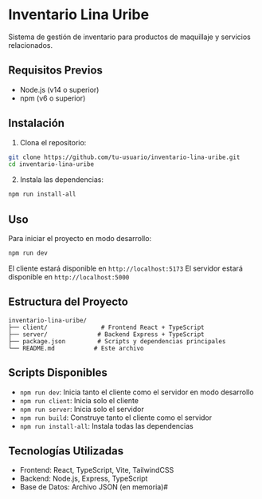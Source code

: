 # Inventario Lina Uribe

Sistema de gestión de inventario para productos de maquillaje y servicios relacionados.

## Requisitos Previos

- Node.js (v14 o superior)
- npm (v6 o superior)

## Instalación

1. Clona el repositorio:
```bash
git clone https://github.com/tu-usuario/inventario-lina-uribe.git
cd inventario-lina-uribe
```

2. Instala las dependencias:
```bash
npm run install-all
```

## Uso

Para iniciar el proyecto en modo desarrollo:
```bash
npm run dev
```

El cliente estará disponible en `http://localhost:5173`
El servidor estará disponible en `http://localhost:5000`

## Estructura del Proyecto

```
inventario-lina-uribe/
├── client/               # Frontend React + TypeScript
├── server/              # Backend Express + TypeScript
├── package.json         # Scripts y dependencias principales
└── README.md           # Este archivo
```

## Scripts Disponibles

- `npm run dev`: Inicia tanto el cliente como el servidor en modo desarrollo
- `npm run client`: Inicia solo el cliente
- `npm run server`: Inicia solo el servidor
- `npm run build`: Construye tanto el cliente como el servidor
- `npm run install-all`: Instala todas las dependencias

## Tecnologías Utilizadas

- Frontend: React, TypeScript, Vite, TailwindCSS
- Backend: Node.js, Express, TypeScript
- Base de Datos: Archivo JSON (en memoria)#
